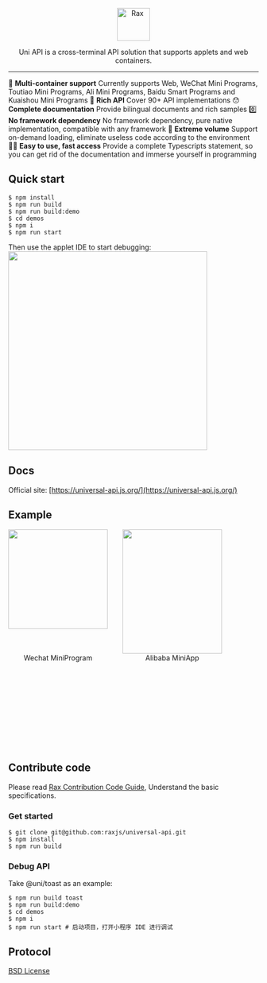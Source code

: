 <p align="center">
  <a href="https://rax.js.org/docs/guide/about-miniapp">
    <img alt="Rax" src="https://user-images.githubusercontent.com/677114/59907138-e99f7180-943c-11e9-8769-07021d9fe1ca.png" width="66">
  </a>
</p>

<p align="center">
Uni API is a cross-terminal API solution that supports applets and web containers.
</p>

---

🎉 **Multi-container support** Currently supports Web, WeChat Mini Programs, Toutiao Mini Programs, Ali Mini Programs, Baidu Smart Programs and Kuaishou Mini Programs
🐂 **Rich API** Cover 90+ API implementations
😯 **Complete documentation** Provide bilingual documents and rich samples
0️⃣ **No framework dependency** No framework dependency, pure native implementation, compatible with any framework
🚀 **Extreme volume** Support on-demand loading, eliminate useless code according to the environment
👍🏻 **Easy to use, fast access** Provide a complete Typescripts statement, so you can get rid of the documentation and immerse yourself in programming

## Quick start

```
$ npm install
$ npm run build
$ npm run build:demo
$ cd demos
$ npm i
$ npm run start
```

Then use the applet IDE to start debugging:
<img height="400" src="https://gw.alicdn.com/imgextra/i3/O1CN01oVy1Sl1iPXLdviD7x_!!6000000004405-2-tps-3584-2240.png">

## Docs
Official site: [https://universal-api.js.org/](https://universal-api.js.org/)

## Example
<div style="display: flex;margin-bottom: 200px;">
  <div>
    <div style="width: 200px;height: 250px;">
      <img src="https://img.alicdn.com/imgextra/i1/O1CN01upA1bP1CxpGb8qLPp_!!6000000000148-0-tps-662-662.jpg" width="200" height="200" />
    </div>
    <div style="text-align: center;">Wechat MiniProgram</div>
  </div>
  <div style="margin-left: 30px;">
    <div style="line-height: 0;">
      <img src="https://gw.alicdn.com/imgextra/i3/O1CN01Ca6t2Q2AEpIXh4r0u_!!6000000008172-0-tps-1540-1906.jpg" width="200" height="250" />
    </div>
    <div style="text-align: center;">Alibaba MiniApp</div>
  </div>
</div>

## Contribute code
Please read [Rax Contribution Code Guide](https://github.com/alibaba/rax/wiki/CONTRIBUTING), Understand the basic specifications.

### Get started

```
$ git clone git@github.com:raxjs/universal-api.git
$ npm install
$ npm run build
```

### Debug API
Take @uni/toast as an example:

```
$ npm run build toast
$ npm run build:demo
$ cd demos
$ npm i
$ npm run start # 启动项目，打开小程序 IDE 进行调试
```

## Protocol

[BSD License](https://github.com/raxjs/miniapp/blob/master/LICENSE)